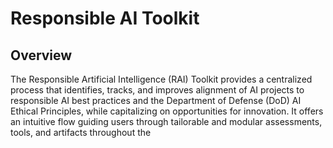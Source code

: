 # Responsible AI Toolkit

## Overview

The Responsible Artificial Intelligence (RAI) Toolkit provides a centralized process that identifies, tracks, and improves alignment of AI projects to responsible AI best practices and the Department of Defense (DoD) AI Ethical Principles, while capitalizing on opportunities for innovation. It offers an intuitive flow guiding users through tailorable and modular assessments, tools, and artifacts throughout the 
